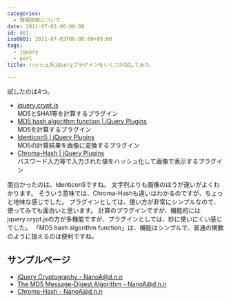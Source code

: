 ```yaml
---
categories:
  - 情報技術について
date: 2011-07-03 06:00:00
id: 461
iso8601: 2011-07-03T06:00:00+09:00
tags:
  - jquery
  - perl
title: ハッシュ系jQueryプラグインをいくつか試してみた

---
```


<p>試したのは4つ。</p>

<ul>
<li><a href="http://www.itsyndicate.ca/jquery/">jquery.crypt.js</a><br>MD5とSHA1等を計算するプラグイン</li>
<li><a href="http://jquery.com/">MD5 hash algorithm function | jQuery Plugins</a><br>MD5を計算するプラグイン</li>
<li><a href="http://jquery.com/">Identicon5 | jQuery Plugins</a><br>MD5の計算結果を画像に変換するプラグイン</li>
<li><a href="http://jquery.com/">Chroma-Hash | jQuery Plugins</a><br>パスワード入力等で入力された値をハッシュ化して画像で表示するプラグイン</li>
</ul>

<p>面白かったのは、Identicon5ですね。
文字列よりも画像のほうが違いがよくわかります。
そういう意味では、Chroma-Hashも違いはわかるのですが、ちょっと地味な感じでした。
プラグインとしては、使い方が非常にシンプルなので、使ってみても面白いと思います。
計算のプラグインですが、機能的にはjquery.crypt.jsの方が多機能ですが、プラグインとしては、妙に使いにくい感じでした。
「MD5 hash algorithm function」は、機能はシンプルで、普通の関数のように扱えるのは便利ですね。</p>

<div>
<h2>サンプルページ</h2>
<ul>
<li><a href="http://www.nqou.net">jQuery Cryptography - NanoA@d.n.n</a></li>
<li><a href="http://www.nqou.net">The MD5 Message-Digest Algorithm - NanoA@d.n.n</a></li>
<li><a href="http://www.nqou.net">Chroma-Hash - NanoA@d.n.n</a></li>
</ul>
</div>
    	